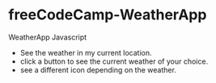 # freeCodeCamp-WeatherApp
WeatherApp Javascript

 - See the weather in my current location.
 - click a button to see the current weather of your choice.
 - see a different icon depending on the weather.
